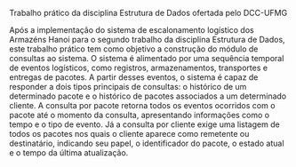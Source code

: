 Trabalho prático da disciplina Estrutura de Dados ofertada pelo DCC-UFMG

Após a implementação do sistema de escalonamento logístico dos Armazéns Hanoi para o segundo trabalho da disciplina Estrutura de Dados, este trabalho prático tem como objetivo a construção do módulo de consultas ao sistema. O sistema é alimentado por uma sequência temporal de eventos logísticos, como registros, armazenamentos, transportes e entregas de pacotes. A partir desses eventos, o sistema é capaz de responder a dois tipos principais de consultas: o histórico de um determinado pacote e o histórico de pacotes associados a um determinado cliente. A consulta por pacote retorna todos os eventos ocorridos com o pacote até o momento da consulta, apresentando informações como o tempo e o tipo de evento. Já a consulta por cliente exige uma listagem de todos os pacotes nos quais o cliente aparece como remetente ou destinatário, indicando seu papel, o identificador do pacote, o estado atual e o tempo da última atualização.
